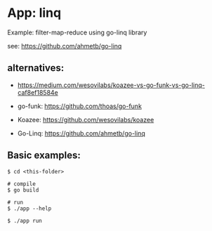 # App: linq

Example: filter-map-reduce using go-linq library

see: https://github.com/ahmetb/go-linq

## alternatives:

- https://medium.com/wesovilabs/koazee-vs-go-funk-vs-go-linq-caf8ef18584e

- go-funk: https://github.com/thoas/go-funk
- Koazee: https://github.com/wesovilabs/koazee
- Go-Linq: https://github.com/ahmetb/go-linq
   

## Basic examples:

```
$ cd <this-folder>

# compile 
$ go build

# run
$ ./app --help

$ ./app run
```
